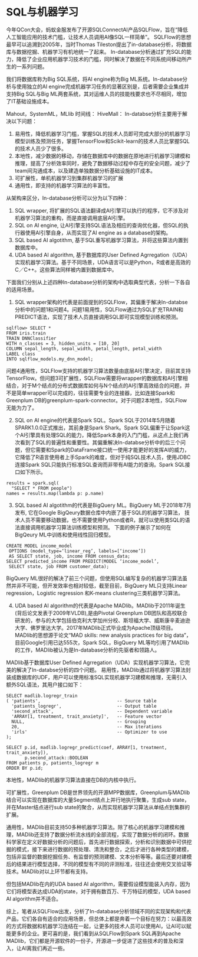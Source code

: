 # SQL与机器学习

今年QCon大会，蚂蚁金服发布了开源SQLConnectAI产品SQLFlow，旨在“降低人工智能应用的技术门槛，让技术人员调用AI像SQL一样简单”。
SQLFlow的思想最早可以追溯到2005年，当时Thomas Tileston提出了in-database分析，将数据库与数据挖掘、机器学习有机地统一了起来。
In-database分析通过扩充SQL的能力，降低了企业应用机器学习技术的门槛，同时解决了数据在不同系统间移动所产生的一系列问题。

我们将数据库称为Big SQL系统，将AI engine称为Big ML系统。In-database分析与使用独立的AI engine完成机器学习任务的显著区别是，后者需要企业集成并支持Big SQL与Big ML两套系统，其对运维人员的技能栈要求也不尽相同，增加了IT基础设施成本。

Mahout，SystemML，MLlib
时间线：
HiveMall：
In-databse分析主要用于解决以下问题：
1. 易用性，降低机器学习门槛，掌握SQL的技术人员即可完成大部分的机器学习模型训练及预测任务，掌握TensorFlow和Scikit-learn的技术人员比掌握SQL的技术人员少了很多。
2. 本地性，减少数据的移动，存储在数据库中的数据在原地进行机器学习建模和推理，提高了分析效率同时，避免了数据移动过程中存在的安全问题，减少了team间沟通成本，以及建造单独数据分析基础设施的IT成本。
3. 可扩展性，单机机器学习到集群机器学习的扩展
4. 通用性，即支持的机器学习算法的丰富性。

从架构来区分，In-database分析可以分为以下四种：
1. SQL wrapper, 将扩展的SQL语法翻译成AI引擎可以执行的程序，它不涉及对机器学习算法的重构，而是直接调用底层AI引擎。
2. SQL on AI engine, 让AI引擎支持SQL语法及相应的查询优化器，但SQL的执行器使用AI引擎自身，从而实现了AI engine as a database的架构。
3. SQL based AI algotithm, 基于SQL重写机器学习算法，并将这些算法内置到数据库中。
4. UDA based AI algorithm, 基于数据库的User Defined Agrregation（UDA）实现机器学习算法。基于不同场景，UDA语言可以是Python，R或者是高效的C／C++。这些算法同样被内置到数据库中。

下面我们分别从上述四种In-database分析的架构中选取典型代表，分析一下各自的适用场景。

1. SQL wrapper架构的代表是前面提到的SQLFlow，其偏重于解决In-databse分析中的问题1和问题4。问题1易用性，SQLFlow通过为SQL扩充TRAIN和PREDICT语法，实现了技术人员直接调用SQL即可实现模型训练和预测。
```
sqlflow> SELECT *
FROM iris.train
TRAIN DNNClassifier
WITH n_classes = 3, hidden_units = [10, 20]
COLUMN sepal_length, sepal_width, petal_length, petal_width
LABEL class
INTO sqlflow_models.my_dnn_model;
```
问题4通用性，SQLFlow支持的机器学习算法数量由底层AI引擎决定，目前其支持TensorFlow。但问题3可扩展性，SQLFlow需要将wrapper的数据库和AI引擎相结合，对于M个结点的分布式数据库如何与N个结点的AI引擎高效结合的问题，并不是简单wrapper可以完成的，往往需要专业的连接器，比如连接Spark和Greenplum DB的greenplum-spark-connector。对于问题2本地性，SQLFlow无能为力了。

2. SQL on AI engine的代表是Spark SQL。Spark SQL于2014年5月随着SPARK1.0.0正式推出，其前身是Spark Shark。Spark SQL偏重于让Spark这个AI引擎具有处理SQL的能力，降低Spark本身的入门门槛，从这点上我们再次看到了SQL的普遍性和重要性。其偏重解决In-databse分析中的后三个问题，但它需要和Spark的DataFrame接口统一使用才能更好的发挥AI的威力，它降低了R语言使用者上手Spark的难度，但对于纯SQL技术人员，使用JDBC连接Spark SQL只能执行标准SQL查询而非带有AI能力的查询。Spark SQL接口如下所示。
```
results = spark.sql(
  "SELECT * FROM people")
names = results.map(lambda p: p.name)
```

3. SQL based AI algotithm的代表是BigQuery ML。BigQuery ML于2018年7月发布, 它在Google BigQeury数据仓库中内嵌了基于SQL的机器学习算法，
技术人员不需要移动数据，也不需要使用Python或者R，就可以使用类SQL的语法直接调用机器学习算法训练模型和预测。
下面的例子展示了如何在BigQeury ML中训练和使用线性回归模型。
```
CREATE MODEL income_model
 OPTIONS (model_type=‘linear_reg’, labels=[‘income’])
 AS SELECT state, job, income FROM census_data;
SELECT predicted_income FROM PREDICT(MODEL ‘income_model’,
 SELECT state, job FROM customer_data);
```
BigQuery ML很好的解决了前三个问题，但使用SQL编写复杂的机器学习算法虽然并非不可能，但开发效率也相对较低，截至目前，BigQuery ML只支持Linear regression，Logistic regression 和K-means clustering三类机器学习算法。


4. UDA based AI algorithm的代表是Apache MADlib。MADlib于2011年诞生(背后论文发表于2009年VLDB),是由Pivotal Greenplum DB团队和高校联合研发的，参与的大学包括伯克利大学加州分校、斯坦福大学、威斯康辛麦迪逊大学、佛罗里达大学。2017年MADlib正式毕业成为Apache顶级项目。MADlib的思想源于论文“MAD skills: new analysis practices for big data”，目前Google引用已达555次，Spark SQL，BigQuery ML等均引用了MADlib的工作，MADlib被认为是In-database分析的先驱者和领路人。

MADlib基于数据库User Defined Agrregation（UDA）实现机器学习算法，它完美的解决了In-databse分析的四个问题。
易用性，MADlib通过将机器学习算法封装成数据库的UDF，用户可以使用标准SQL实现机器学习建模和推理，无需引入额外SQL语法，其用户接口如下：
```
SELECT madlib.logregr_train
( 'patients',                             -- Source table
  'patients_logregr',                     -- Output table
  'second_attack',                        -- Dependent variable
  'ARRAY[1, treatment, trait_anxiety]',   -- Feature vector
  NULL,                                   -- Grouping
  20,                                     -- Max iterations
  'irls'                                  -- Optimizer to use
);

SELECT p.id, madlib.logregr_predict(coef, ARRAY[1, treatment, trait_anxiety]),
       p.second_attack::BOOLEAN
FROM patients p, patients_logregr m
ORDER BY p.id;
```

本地性，MADlib的机器学习算法直接在DB的内核中执行。

可扩展性，Greenplum DB是世界领先的开源MPP数据库，Greenplum与MADlib结合可以实现在数据库的大量Segment结点上并行地执行聚集，生成sub state，并在Master结点进行sub state的聚合，从而实现机器学习算法从单结点到集群的扩展。

通用性，MADlib目前支持50多种机器学习算法。除了核心的机器学习建模和推理，MADlib还支持了数据分析流水线的全部流程，实现了数据分析的闭环。数据科学家在定义好数据分析的问题后，首先进行数据探索，分析和识别数据中可供挖掘的模式，接下来进行数据的预处理、清洗和整合，之后才进行各种类型的建模，包括非监督的数据挖掘任务、有监督的预测建模、文本分析等等。最后还要对建模后的结果进行模型选择，不同的模型有不同的评测标准，往往还会使用交叉验证等技术。MADlib对以上环节都有支持。

但包括MADlib在内的UDA based AI algorithm，需要假设模型能装入内存，因为它们将模型表达成UDA的state，对于拥有数百万、千万特征的模型，UDA based AI algorithm并不适合。

综上，笔者从SQLFlow出发，分析了In-database分析领域不同的实现架构和代表产品，它们各自有适合的应用场景，但总体上都是奔着一个目标在努力：以最高效的方式将数据和机器学习连结在一起，让更多的技术人员可以使用AI，让AI可以赋能更多的企业。更可喜的是，我们看到从SQLFlow到Spark SQL再到Apache MADlib，它们都是开源软件的一份子，开源进一步促进了这些技术的普及和深入，让AI离我们再近一些。

